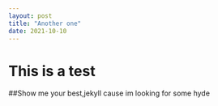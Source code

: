 ```yaml
---
layout: post 
title: "Another one"
date: 2021-10-10
---
```

# This is a test 
##Show me your best,jekyll cause im looking for some hyde
